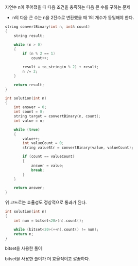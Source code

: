 자연수 n이 주어졌을 때 다음 조건을 충족하는 다음 큰 수를 구하는 문제
- n의 다음 큰 수는 n을 2진수로 변환했을 때 1의 개수가 동일해야 한다.
```C++
string convertBinary(int n, int& count)
{
    string result;

    while (n > 0)
    {
        if (n % 2 == 1)
            count++;

        result = to_string(n % 2) + result;
        n /= 2;
    }

    return result;
}

int solution(int n) 
{
    int answer = 0;
    int count = 0;
    string target = convertBinary(n, count);
    int value = n;

    while (true)
    {
        value++;
        int valueCount = 0;
        string valueStr = convertBinary(value, valueCount);

        if (count == valueCount)
        {
            answer = value;
            break;
        }
    }

    return answer;
}
```
위 코드로는 효율성도 정상적으로 통과가 된다.

```C++
int solution(int n) 
{
    int num = bitset<20>(n).count();

    while (bitset<20>(++n).count() != num);
    return n;
}
```
bitset을 사용한 풀이

bitset을 사용한 풀이가 더 효율적이고 깔끔하다.
